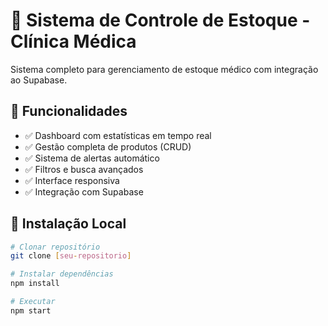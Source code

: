 # 🏥 Sistema de Controle de Estoque - Clínica Médica

Sistema completo para gerenciamento de estoque médico com integração ao Supabase.

## 🚀 Funcionalidades

- ✅ Dashboard com estatísticas em tempo real
- ✅ Gestão completa de produtos (CRUD)
- ✅ Sistema de alertas automático
- ✅ Filtros e busca avançados
- ✅ Interface responsiva
- ✅ Integração com Supabase

## 🔧 Instalação Local

```bash
# Clonar repositório
git clone [seu-repositorio]

# Instalar dependências
npm install

# Executar
npm start
